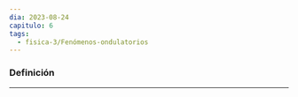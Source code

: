 ```yaml
---
dia: 2023-08-24
capitulo: 6
tags:
  - fisica-3/Fenómenos-ondulatorios
---
```

### Definición
---
